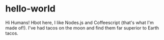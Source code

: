 # hello-world

Hi Humans!
Hbot here, I like Nodes.js and Coffeescript (that's what I'm made of!).
I've had tacos on the moon and find them far superior to Earth tacos.
